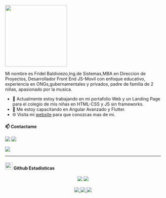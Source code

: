 
<img src="https://media.giphy.com/media/j5hWF2V3RlNGItTkGc/giphy.gif" width="200" >
<!--<img align='right' src="https://github.com/frideldev/frideldev/raw/master/LOGOFRIDELisitopio2.png" width="230">-->

Mi nombre es Fridel Baldiviezo,Ing.de Sistemas,MBA en Direccion de Proyectos, Desarrollador Front End JS-Movil con enfoque educativo, experiencia en ONGs,gubernamentales y privados, padre de familia de 2 niñas, apasionado por la musica.

- 🔭 Actualmente estoy trabajando en mi portafolio Web y un Landing Page para el colegio de mis niñas en HTML-CSS y JS sin frameworks.
- 🌱 Me estoy capacitando en Angular Avanzado y Flutter.
- 🌐 Visita mi [website](https://base-blog.herokuapp.com/) para que conozcas mas de mi.

#### 📫 Contactame

[<img src="https://img.shields.io/badge/linkedin-%230077B5.svg?&style=for-the-badge&logo=linkedin&logoColor=white" />](www.linkedin.com/in/agiledesign2)
[<img src="https://img.shields.io/badge/twitter-%231DA1F2.svg?&style=for-the-badge&logo=twitter&logoColor=white" />](https://twitter.com/pythondesign1)
<!--[<img src = "https://img.shields.io/badge/instagram-%23E4405F.svg?&style=for-the-badge&logo=instagram&logoColor=white">](https://www.instagram.com/frideldev/)
[<img src = "https://img.shields.io/badge/facebook-%231877F2.svg?&style=for-the-badge&logo=facebook&logoColor=white">](https://www.facebook.com/frideldev)-->
[<img src ="https://img.shields.io/badge/portfolio-web%23.svg?&style=for-the-badge&logo=globe&logoColor=white">](https://agiledesign2.github.io/)

---
<h4> <img src="https://media.giphy.com/media/du3J3cXyzhj75IOgvA/giphy.gif" width="24"> Github Estadisticas</h4>

<p align = "center">
  <img src = "https://github-readme-stats.vercel.app/api?username=agiledesign2&show_icons=true&theme=radical&line_height=33">
  <img src = "https://github-readme-stats.vercel.app/api/top-langs/?username=agiledesign2&hide=css,html,ShaderLab&theme=tokyonight">
  <br>
  <br>
  <a href="https://github.com/agiledesign2">
    <img src="https://badges.pufler.dev/years/agiledesign2?style=flat-square&color=black&logo=github">
  </a>
  <a href="https://github.com/agiledesign2">
    <img src="https://badges.pufler.dev/repos/agiledesign2?style=flat-square&color=black&logo=github">
  </a>
  <a href="https://github.com/agiledesign2">
    <img src="https://badges.pufler.dev/visits/agiledesign2/agiledesign2?style=flat-square&color=black&logo=github">
  </a>
</p>

<!--
**agiledesign2/agiledesign2** is a ✨ _special_ ✨ repository because its `README.md` (this file) appears on your GitHub profile.

Here are some ideas to get you started:

- 🔭 I’m currently working on ...
- 🌱 I’m currently learning ...
- 👯 I’m looking to collaborate on ...
- 🤔 I’m looking for help with ...
- 💬 Ask me about ...
- 📫 How to reach me: ...
- 😄 Pronouns: ...
- ⚡ Fun fact: ...
-->
